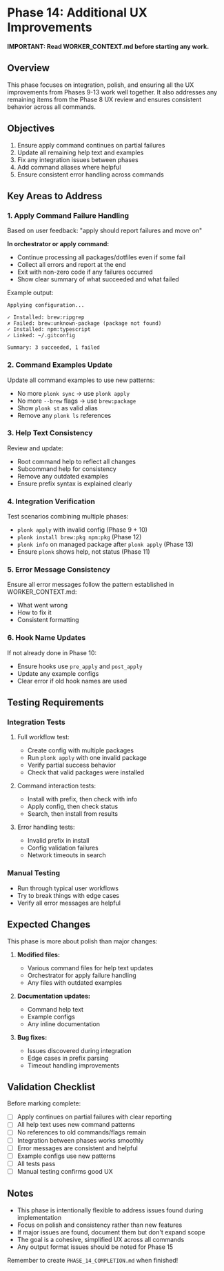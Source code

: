 # Phase 14: Additional UX Improvements

**IMPORTANT: Read WORKER_CONTEXT.md before starting any work.**

## Overview

This phase focuses on integration, polish, and ensuring all the UX improvements from Phases 9-13 work well together. It also addresses any remaining items from the Phase 8 UX review and ensures consistent behavior across all commands.

## Objectives

1. Ensure apply command continues on partial failures
2. Update all remaining help text and examples
3. Fix any integration issues between phases
4. Add command aliases where helpful
5. Ensure consistent error handling across commands

## Key Areas to Address

### 1. Apply Command Failure Handling

Based on user feedback: "apply should report failures and move on"

**In orchestrator or apply command:**
- Continue processing all packages/dotfiles even if some fail
- Collect all errors and report at the end
- Exit with non-zero code if any failures occurred
- Show clear summary of what succeeded and what failed

Example output:
```
Applying configuration...

✓ Installed: brew:ripgrep
✗ Failed: brew:unknown-package (package not found)
✓ Installed: npm:typescript
✓ Linked: ~/.gitconfig

Summary: 3 succeeded, 1 failed
```

### 2. Command Examples Update

Update all command examples to use new patterns:
- No more `plonk sync` → use `plonk apply`
- No more `--brew` flags → use `brew:package`
- Show `plonk st` as valid alias
- Remove any `plonk ls` references

### 3. Help Text Consistency

Review and update:
- Root command help to reflect all changes
- Subcommand help for consistency
- Remove any outdated examples
- Ensure prefix syntax is explained clearly

### 4. Integration Verification

Test scenarios combining multiple phases:
- `plonk apply` with invalid config (Phase 9 + 10)
- `plonk install brew:pkg npm:pkg` (Phase 12)
- `plonk info` on managed package after `plonk apply` (Phase 13)
- Ensure `plonk` shows help, not status (Phase 11)

### 5. Error Message Consistency

Ensure all error messages follow the pattern established in WORKER_CONTEXT.md:
- What went wrong
- How to fix it
- Consistent formatting

### 6. Hook Name Updates

If not already done in Phase 10:
- Ensure hooks use `pre_apply` and `post_apply`
- Update any example configs
- Clear error if old hook names are used

## Testing Requirements

### Integration Tests
1. Full workflow test:
   - Create config with multiple packages
   - Run `plonk apply` with one invalid package
   - Verify partial success behavior
   - Check that valid packages were installed

2. Command interaction tests:
   - Install with prefix, then check with info
   - Apply config, then check status
   - Search, then install from results

3. Error handling tests:
   - Invalid prefix in install
   - Config validation failures
   - Network timeouts in search

### Manual Testing
- Run through typical user workflows
- Try to break things with edge cases
- Verify all error messages are helpful

## Expected Changes

This phase is more about polish than major changes:

1. **Modified files:**
   - Various command files for help text updates
   - Orchestrator for apply failure handling
   - Any files with outdated examples

2. **Documentation updates:**
   - Command help text
   - Example configs
   - Any inline documentation

3. **Bug fixes:**
   - Issues discovered during integration
   - Edge cases in prefix parsing
   - Timeout handling improvements

## Validation Checklist

Before marking complete:
- [ ] Apply continues on partial failures with clear reporting
- [ ] All help text uses new command patterns
- [ ] No references to old commands/flags remain
- [ ] Integration between phases works smoothly
- [ ] Error messages are consistent and helpful
- [ ] Example configs use new patterns
- [ ] All tests pass
- [ ] Manual testing confirms good UX

## Notes

- This phase is intentionally flexible to address issues found during implementation
- Focus on polish and consistency rather than new features
- If major issues are found, document them but don't expand scope
- The goal is a cohesive, simplified UX across all commands
- Any output format issues should be noted for Phase 15

Remember to create `PHASE_14_COMPLETION.md` when finished!
